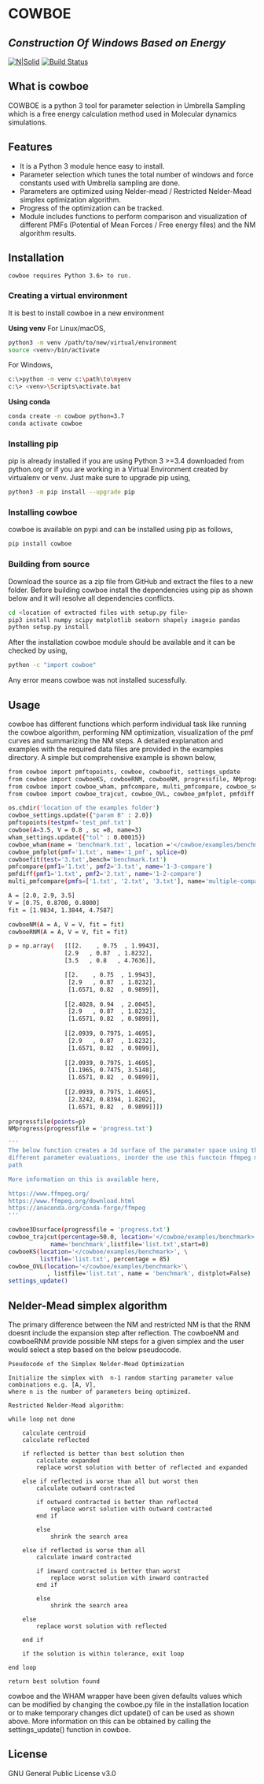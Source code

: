 # COWBOE
## _Construction Of Windows Based on Energy_

[![N|Solid](https://xiresearch.org/wp-content/uploads/2019/11/xiresearch-withcolor5-300x96.png)](https://xiresearch.org/)
[![Build Status](https://travis-ci.org/joemccann/dillinger.svg?branch=master)](https://github.com/kuroonai/cowboe)
## What is cowboe
COWBOE is a python 3 tool for parameter selection in Umbrella Sampling which is a free energy calculation method used in Molecular dynamics simulations.

## Features
- It is a Python 3 module hence easy to install.
- Parameter selection which tunes the total number of windows and force constants used with Umbrella sampling are done.
- Parameters are optimized using Nelder-mead / Restricted Nelder-Mead simplex optimization algorithm.
- Progress of the optimization can be tracked.
- Module includes functions to perform comparison and visualization of different PMFs (Potential of Mean Forces / Free energy files) and the NM algorithm results.

## Installation
`cowboe requires Python 3.6> to run.`
### Creating a virtual environment ###
It is best to install cowboe in a new environment

**Using venv**
For Linux/macOS,
```sh
python3 -m venv /path/to/new/virtual/environment
source <venv>/bin/activate
```
For Windows,
```sh
c:\>python -m venv c:\path\to\myenv
c:\> <venv>\Scripts\activate.bat
```
**Using conda**
```sh
conda create -n cowboe python=3.7
conda activate cowboe
```
### Installing pip ###
pip is already installed if you are using Python 3 >=3.4 downloaded from python.org or if you are working in a Virtual Environment created by virtualenv or venv. Just make sure to upgrade pip using,
```sh
python3 -m pip install --upgrade pip
```
### Installing cowboe ###
cowboe is available on pypi and can be installed using pip as follows,
```sh
pip install cowboe
```
### Building from source ###
Download the source as a zip file from GitHub and extract the files to a new folder. Before building cowboe install the dependencies using pip as shown below and it will resolve all dependencies conflicts.
```sh
cd <location of extracted files with setup.py file>
pip3 install numpy scipy matplotlib seaborn shapely imageio pandas
python setup.py install
```
After the installation cowboe module should be available and it can be checked by using,
```sh
python -c "import cowboe"
```
Any error means cowboe was not installed sucessfully. 

## Usage
cowboe has different functions which perform individual task like running the cowboe algorithm, performing NM optimization, visualization of the pmf curves and summarizing the NM steps. A detailed explanation and examples with the required data files are provided in the examples directory. A simple but comprehensive example is shown below,
```sh
from cowboe import pmftopoints, cowboe, cowboefit, settings_update
from cowboe import cowboeKS, cowboeRNM, cowboeNM, progressfile, NMprogress, cowboe3Dsurface
from cowboe import cowboe_wham, pmfcompare, multi_pmfcompare, cowboe_settings, wham_settings
from cowboe import cowboe_trajcut, cowboe_OVL, cowboe_pmfplot, pmfdiff

os.chdir('location of the examples folder')
cowboe_settings.update({"param B" : 2.0})
pmftopoints(testpmf='test_pmf.txt')
cowboe(A=3.5, V = 0.8 , sc =8, name=3)
wham_settings.update({"tol" : 0.00015})
cowboe_wham(name = 'benchmark.txt', location ='</cowboe/examples/benchmark>', MCtrials = 0)
cowboe_pmfplot(pmf='1.txt', name='1_pmf', splice=0)
cowboefit(test='3.txt',bench='benchmark.txt')
pmfcompare(pmf1='1.txt', pmf2='3.txt', name='1-3-compare')
pmfdiff(pmf1='1.txt', pmf2='2.txt', name='1-2-compare')
multi_pmfcompare(pmfs=['1.txt', '2.txt', '3.txt'], name='multiple-compare', splices=[0,0,0])

A = [2.0, 2.9, 3.5]
V = [0.75, 0.8700, 0.8000]
fit = [1.9834, 1.3844, 4.7587]

cowboeNM(A = A, V = V, fit = fit)
cowboeRNM(A = A, V = V, fit = fit)

p = np.array(   [[[2.    , 0.75  , 1.9943],
                [2.9   , 0.87  , 1.8232],
                [3.5   , 0.8   , 4.7636]],

                [[2.    , 0.75  , 1.9943],
                 [2.9   , 0.87  , 1.8232],
                 [1.6571, 0.82  , 0.9899]],
         
                [[2.4028, 0.94  , 2.0045],
                 [2.9   , 0.87  , 1.8232],
                 [1.6571, 0.82  , 0.9899]],
         
                [[2.0939, 0.7975, 1.4695],
                 [2.9   , 0.87  , 1.8232],
                 [1.6571, 0.82  , 0.9899]],
         
                [[2.0939, 0.7975, 1.4695],
                 [1.1965, 0.7475, 3.5148],
                 [1.6571, 0.82  , 0.9899]],
         
                [[2.0939, 0.7975, 1.4695],
                 [2.3242, 0.8394, 1.8202],
                 [1.6571, 0.82  , 0.9899]]])
                 
progressfile(points=p)
NMprogress(progressfile = 'progress.txt')

'''
The below function creates a 3d surface of the paramater space using the 
different parameter evaluations, inorder the use this functoin ffmpeg must be installed in the 
path

More information on this is available here,

https://www.ffmpeg.org/
https://www.ffmpeg.org/download.html
https://anaconda.org/conda-forge/ffmpeg
'''

cowboe3Dsurface(progressfile = 'progress.txt')
cowboe_trajcut(percentage=50.0, location='</cowboe/examples/benchmark>',\
            name='benchmark',listfile='list.txt',start=0)
cowboeKS(location='</cowboe/examples/benchmark>', \
         listfile='list.txt', percentage = 85)
cowboe_OVL(location='</cowboe/examples/benchmark>'\
           , listfile='list.txt', name = 'benchmark', distplot=False)
settings_update()
```

## Nelder-Mead simplex algorithm
The primary difference between the NM and restricted NM is that the RNM doesnt include the expansion step after reflection. The cowboeNM and cowboeRNM provide possible NM steps for a given simplex and the user would select a step based on the below pseudocode.

   `Pseudocode of the Simplex Nelder-Mead Optimization`
    
    Initialize the simplex with  n-1 random starting parameter value combinations e.g. [A, V], 
    where n is the number of parameters being optimized.
    
    Restricted Nelder-Mead algorithm:
    
    while loop not done
    
        calculate centroid
        calculate reflected
        
        if reflected is better than best solution then
            calculate expanded
            replace worst solution with better of reflected and expanded
            
        else if reflected is worse than all but worst then
            calculate outward contracted 
            
            if outward contracted is better than reflected
                replace worst solution with outward contracted
            end if 
            
            else
                shrink the search area
            
        else if reflected is worse than all 
            calculate inward contracted
            
            if inward contracted is better than worst
                replace worst solution with inward contracted
            end if
            
            else
                shrink the search area
    
        else
            replace worst solution with reflected
            
        end if
        
        if the solution is within tolerance, exit loop
        
    end loop
    
    return best solution found

cowboe and the WHAM wrapper have been given defaults values which can be modified by changing the cowboe.py file in the installation location or to make temporary changes dict update() of can be used as shown above. More information on this can be obtained by calling the settings_update() function in cowboe.

## License

GNU General Public License v3.0
